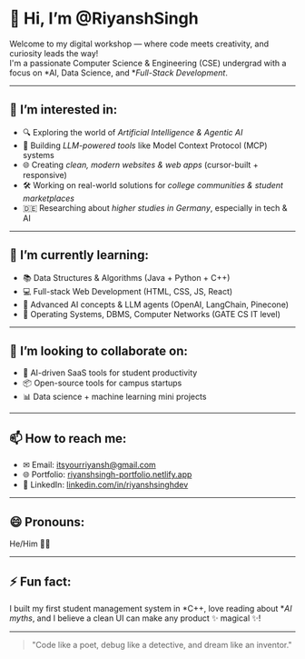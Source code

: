 # 👋 Hi, I’m @RiyanshSingh

Welcome to my digital workshop — where code meets creativity, and curiosity leads the way!  
I'm a passionate Computer Science & Engineering (CSE) undergrad with a focus on *AI, Data Science, and **Full-Stack Development*.

---

## 👀 I’m interested in:
- 🔍 Exploring the world of *Artificial Intelligence & Agentic AI*
- 🧠 Building *LLM-powered tools* like Model Context Protocol (MCP) systems
- 🌐 Creating *clean, modern websites & web apps* (cursor-built + responsive)
- 🛠 Working on real-world solutions for *college communities & student marketplaces*
- 🇩🇪 Researching about *higher studies in Germany*, especially in tech & AI

---

## 🌱 I’m currently learning:
- 📚 Data Structures & Algorithms (Java + Python + C++)
- 💻 Full-stack Web Development (HTML, CSS, JS, React)
- 🧠 Advanced AI concepts & LLM agents (OpenAI, LangChain, Pinecone)
- 🧮 Operating Systems, DBMS, Computer Networks (GATE CS IT level)

---

## 💞 I’m looking to collaborate on:
- 🤖 AI-driven SaaS tools for student productivity
- 📦 Open-source tools for campus startups
- 📊 Data science + machine learning mini projects

---

## 📫 How to reach me:
- ✉ Email: itsyourriyansh@gmail.com  
- 🌐 Portfolio: [riyanshsingh-portfolio.netlify.app](https://riyanshsingh-portfolio.netlify.app)  
- 🧠 LinkedIn: [linkedin.com/in/riyanshsinghdev](https://www.linkedin.com/in/riyanshsingh)

---

## 😄 Pronouns:  
He/Him 👨‍💻

---

## ⚡ Fun fact:  
I built my first student management system in *C++, love reading about **AI myths*, and I believe a clean UI can make any product ✨ magical ✨!

---

> "Code like a poet, debug like a detective, and dream like an inventor."

<!---
RiyanshSingh/RiyanshSingh is a ✨ special ✨ repository because its README.md (this file) appears on your GitHub profile.
You can click the Preview link to take a look at your changes.
--->
